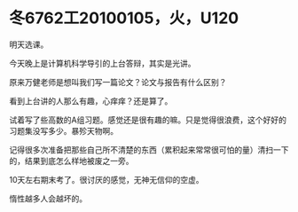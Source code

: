 # 冬6762工20100105，火，U120

明天选课。

今天晚上是计算机科学导引的上台答辩，其实是光讲。

原来万健老师是想叫我们写一篇论文？论文与报告有什么区别？

看到上台讲的人那么有趣，心痒痒？还是算了。

试着写了些高数的A组习题。感觉还是很有趣的嘛。只是觉得很浪费，这个好好的习题集没写多少。暴殄天物啊。

记得很多次准备把那些自己所不清楚的东西（累积起来常常很可怕的量）清扫一下的，结果到底怎么样地被废之一旁。

10天左右期末考了。很讨厌的感觉，无神无信仰的空虚。

惰性越多人会越坏的。
